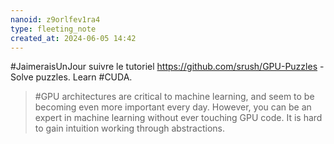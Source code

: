 ```yaml
---
nanoid: z9orlfev1ra4
type: fleeting_note
created_at: 2024-06-05 14:42
---
```

#JaimeraisUnJour suivre le tutoriel https://github.com/srush/GPU-Puzzles -  Solve puzzles. Learn #CUDA. 

> #GPU architectures are critical to machine learning, and seem to be becoming even more important every day. However, you can be an expert in machine learning without ever touching GPU code. It is hard to gain intuition working through abstractions.

